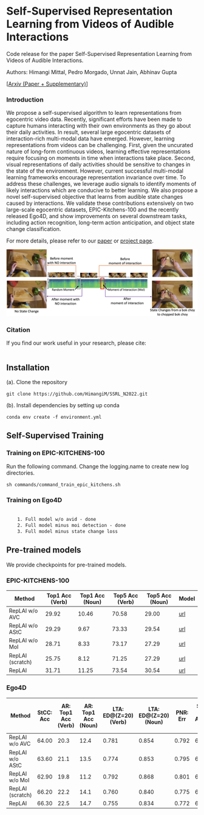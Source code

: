 # Self-Supervised Representation Learning from Videos of Audible Interactions

Code release for the paper Self-Supervised Representation Learning from Videos of Audible Interactions.

Authors: Himangi Mittal, Pedro Morgado, Unnat Jain, Abhinav Gupta

[[Arxiv (Paper + Supplementary)]()]

### Introduction
We propose a self-supervised algorithm to learn representations from egocentric video data. Recently, significant efforts have been made to capture humans interacting with their own environments as they go about their daily activities. In result, several large egocentric datasets of interaction-rich multi-modal data have emerged. However, learning representations from videos can be challenging. First, given the uncurated nature of long-form continuous videos, learning effective representations require focusing on moments in time when interactions take place. Second, visual representations of daily activities should be sensitive to changes in the state of the environment. However, current successful multi-modal learning frameworks encourage representation invariance over time. To address these challenges, we leverage audio signals to identify moments of likely interactions which are conducive to better learning. We also propose a novel self-supervised objective that learns from audible state changes caused by interactions. We validate these contributions extensively on two large-scale egocentric datasets, EPIC-Kitchens-100 and the recently released Ego4D, and show improvements on several downstream tasks, including action recognition, long-term action anticipation, and object state change classification.

For more details, please refer to our [paper]() or [project page]().

![Teaser Image](./fig1.png)

### Citation
If you find our work useful in your research, please cite:
```
```

## Installation
(a). Clone the repository
```
git clone https://github.com/HimangiM/SSRL_N2022.git
```
(b). Install dependencies by setting up conda
```
conda env create -f environment.yml
```

## Self-Supervised Training

### Training on EPIC-KITCHENS-100

Run the following command. Change the logging.name to create new log directories.

```
sh commands/command_train_epic_kitchens.sh 
```

### Training on Ego4D

```

    1. Full model w/o avid - done
    2. Full model minus moi detection - done
    3. Full model minus state change loss
```

## Pre-trained models
We provide checkpoints for pre-trained models.

### EPIC-KITCHENS-100 

| Method | Top1 Acc (Verb) | Top1 Acc (Noun) | Top5 Acc (Verb) | Top5 Acc (Noun) | Model |
|------- |-----------------|-----------------|-----------------|-----------------|-------|
| RepLAI w/o AVC | 29.92 | 10.46 | 70.58 | 29.00 | [url]() |
| RepLAI w/o AStC | 29.29 | 9.67 | 73.33 | 29.54 | [url]() |
| RepLAI w/o MoI | 28.71 | 8.33 | 73.17 | 27.29 | [url]() |
| RepLAI (scratch) | 25.75 | 8.12 | 71.25 | 27.29 | [url]() |
| RepLAI | 31.71 | 11.25 | 73.54 | 30.54 | [url]() |

### Ego4D

| Method | StCC: Acc | AR: Top1 Acc (Verb) | AR: Top1 Acc (Noun) | LTA: ED@(Z=20) (Verb) | LTA: ED@(Z=20) (Noun) | PNR: Err | StCC w/ Audio: Acc | AR w/ Audio: Top1 Acc (Verb) | AR w/ Audio: Top1 Acc (Noun) | Model |
| --- | --- | --- | --- | --- | --- | --- | --- | --- | --- | --- |
| RepLAI w/o AVC | 64.00 | 20.3 | 12.4 | 0.781 | 0.854 | 0.792 | 64.60 | 22.70 | 14.00 | [url]() |
| RepLAI w/o AStC | 63.60 | 21.1 | 13.5 | 0.774 | 0.853 | 0.795 | 64.40 | 21.40  | 13.00 | [url]() |
| RepLAI w/o MoI | 62.90 | 19.8 | 11.2 | 0.792 | 0.868 | 0.801 | 64.10 | 20.80 | 11.70 | [url]() |
| RepLAI (scratch) | 66.20 | 22.2 | 14.1 | 0.760 | 0.840 | 0.775 | 66.30 | 22.50 | 15.00 | [url]() |
| RepLAI | 66.30 | 22.5 | 14.7 | 0.755 | 0.834 | 0.772 | 66.80 | 23.10 | 15.80 | [url]() |

